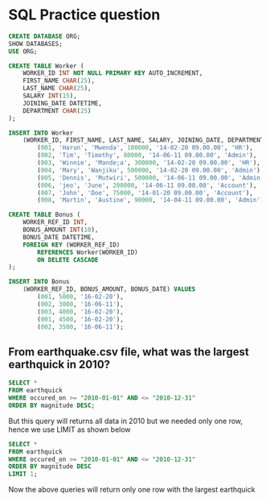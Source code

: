 # SQL Practice question

~~~sql
CREATE DATABASE ORG;
SHOW DATABASES;
USE ORG;

CREATE TABLE Worker (
	WORKER_ID INT NOT NULL PRIMARY KEY AUTO_INCREMENT,
	FIRST_NAME CHAR(25),
	LAST_NAME CHAR(25),
	SALARY INT(15),
	JOINING_DATE DATETIME,
	DEPARTMENT CHAR(25)
);

INSERT INTO Worker 
	(WORKER_ID, FIRST_NAME, LAST_NAME, SALARY, JOINING_DATE, DEPARTMENT) VALUES
		(001, 'Harun', 'Mwenda', 100000, '14-02-20 09.00.00', 'HR'),
		(002, 'Tim', 'Timothy', 80000, '14-06-11 09.00.00', 'Admin'),
		(003, 'Winnie', 'Mande;a', 300000, '14-02-20 09.00.00', 'HR'),
		(004, 'Mary', 'Wanjiku', 500000, '14-02-20 09.00.00', 'Admin'),
		(005, 'Dennis', 'Mutwiri', 500000, '14-06-11 09.00.00', 'Admin'),
		(006, 'jeo', 'June', 200000, '14-06-11 09.00.00', 'Account'),
		(007, 'John', 'Doe', 75000, '14-01-20 09.00.00', 'Account'),
		(008, 'Martin', 'Austine', 90000, '14-04-11 09.00.00', 'Admin');

CREATE TABLE Bonus (
	WORKER_REF_ID INT,
	BONUS_AMOUNT INT(10),
	BONUS_DATE DATETIME,
	FOREIGN KEY (WORKER_REF_ID)
		REFERENCES Worker(WORKER_ID)
        ON DELETE CASCADE
);

INSERT INTO Bonus 
	(WORKER_REF_ID, BONUS_AMOUNT, BONUS_DATE) VALUES
		(001, 5000, '16-02-20'),
		(002, 3000, '16-06-11'),
		(003, 4000, '16-02-20'),
		(001, 4500, '16-02-20'),
		(002, 3500, '16-06-11');


~~~









## From earthquake.csv file, what was the largest earthquick in 2010?

~~~SQL
SELECT *
FROM earthquick 
WHERE occured_on >= "2010-01-01" AND <= "2010-12-31"
ORDER BY magnitude DESC;

~~~

But this query will returns all data in 2010 but we needed only one row, hence we use LIMIT as shown below


~~~SQL
SELECT *
FROM earthquick 
WHERE occured_on >= "2010-01-01" AND <= "2010-12-31"
ORDER BY magnitude DESC
LIMIT 1;

~~~

Now the above queries will return only one row with the largest earthquick
